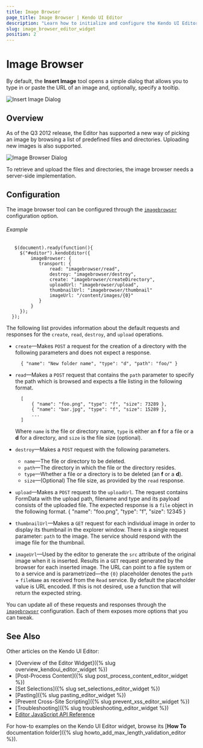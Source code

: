 ```yaml
---
title: Image Browser
page_title: Image Browser | Kendo UI Editor
description: "Learn how to initialize and configure the Kendo UI Editor widget."
slug: image_browser_editor_widget
position: 2
---
```


# Image Browser

By default, the **Insert Image** tool opens a simple dialog that allows you to type in or paste the URL of an image and, optionally, specify a tooltip.

![Insert Image Dialog](/controls/editors/editor/editor-insert-image.png)

## Overview

As of the Q3 2012 release, the Editor has supported a new way of picking an image by browsing a list of predefined files and directories. Uploading new images is also supported.

![Image Browser Dialog](/controls/editors/editor/editor-image-browser.png)

To retrieve and upload the files and directories, the image browser needs a server-side implementation.

## Configuration

The image browser tool can be configured through the [`imagebrowser`](/api/javascript/ui/editor#configuration-imageBrowser) configuration option.

###### Example

       $(document).ready(function(){
         $("#editor").kendoEditor({
             imageBrowser: {
                transport: {
                    read: "imagebrowser/read",
                    destroy: "imagebrowser/destroy",
                    create: "imagebrowser/createDirectory",
                    uploadUrl: "imagebrowser/upload",
                    thumbnailUrl: "imagebrowser/thumbnail"
                    imageUrl: "/content/images/{0}"
                }
             }
         });
      });

The following list provides information about the default requests and responses for the `create`, `read`, `destroy`, and `upload` operations.

- `create`&mdash;Makes `POST` a request for the creation of a directory with the following parameters and does not expect a response.

        { "name": "New folder name", "type": "d", "path": "foo/" }

- `read`&mdash;Makes a `POST` request that contains the `path` parameter to specify the path which is browsed and expects a file listing in the following format.

        [
            { "name": "foo.png", "type": "f", "size": 73289 },
            { "name": "bar.jpg", "type": "f", "size": 15289 },
            ...
        ]

    Where `name` is the file or directory name, `type` is either an **f** for a file or a **d** for a directory, and `size` is the file size (optional).

- `destroy`&mdash;Makes a `POST` request with the following parameters.
    - `name`&mdash;The file or directory to be deleted.
    - `path`&mdash;The directory in which the file or the directory resides.
    - `type`&mdash;Whether a file or a directory is to be deleted (an **f** or a **d**).
    - `size`&mdash;(Optional) The file size, as provided by the `read` response.

- `upload`&mdash;Makes a `POST` request to the `uploadUrl`. The request contains FormData with the upload path, filename and type and its payload consists of the uploaded file. The expected response is a `file` object in the following format. 
        { "name": "foo.png", "type": "f", "size": 12345 }

- `thumbnailUrl`&mdash;Makes a `GET` request for each individual image in order to display its thumbnail in the explorer window. There is a single request parameter: `path` to the image. The service should respond with the image file for the thumbnail.

- `imageUrl`&mdash;Used by the editor to generate the `src` attribute of the original image when it is inserted. Results in a `GET` request generated by the browser for each inserted image. The URL can point to a file system or to a service and is parametrized&mdash;the `{0}` placeholder denotes the `path` + `fileName` as received from the `Read` service. By default the placeholder value is URL encoded. If this is not desired, use a function that will return the expected string.

You can update all of these requests and responses through the [`imagebrowser`](/api/javascript/ui/editor#configuration-imageBrowser) configuration. Each of them exposes more options that you can tweak.

## See Also

Other articles on the Kendo UI Editor:

* [Overview of the Editor Widget]({% slug overview_kendoui_editor_widget %})
* [Post-Process Content]({% slug post_process_content_editor_widget %})
* [Set Selections]({% slug set_selections_editor_widget %})
* [Pasting]({% slug pasting_editor_widget %})
* [Prevent Cross-Site Scripting]({% slug prevent_xss_editor_widget %})
* [Troubleshooting]({% slug troubleshooting_editor_widget %})
* [Editor JavaScript API Reference](/api/javascript/ui/editor)

For how-to examples on the Kendo UI Editor widget, browse its [**How To** documentation folder]({% slug howto_add_max_length_validation_editor %}).
